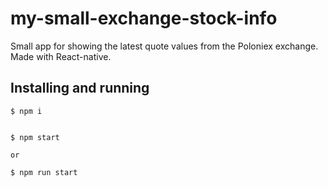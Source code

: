 # my-small-exchange-stock-info

Small app for showing the latest quote values from the Poloniex exchange. Made with React-native.

## Installing and running

```
$ npm i


$ npm start

or

$ npm run start
```
